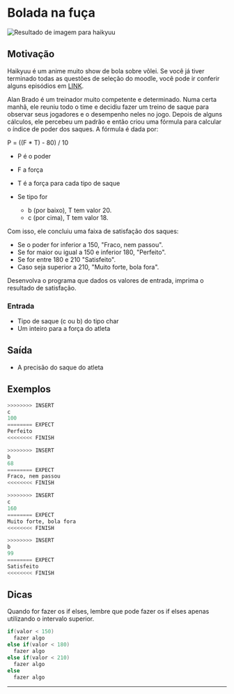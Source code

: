 # Bolada na fuça

![Resultado de imagem para haikyuu](https://raw.githubusercontent.com/qxcodefup/arcade/master/base/bolada/cover.jpg)

## Motivação

Haikyuu é um anime muito show de bola sobre vôlei. Se você já tiver terminado todas as questões de seleção do moodle, você pode ir conferir alguns episódios em [LINK](https://www.animesync.tv/v/V3Eo6xG9Wrjv/).

Alan Brado é um treinador muito competente e determinado. Numa certa manhã, ele reuniu todo o time e decidiu fazer um treino de saque para observar seus jogadores e o desempenho neles no jogo. Depois de alguns cálculos, ele percebeu um padrão e então criou uma fórmula para calcular o índice de poder dos saques. A fórmula é dada por:

P = ((F \* T) - 80) / 10

- P é o poder
- F a força
- T é a força para cada tipo de saque

- Se tipo for
  - b (por baixo), T tem valor 20.
  - c (por cima), T tem valor 18.

Com isso, ele concluiu uma faixa de satisfação dos saques:

- Se o poder for inferior a 150, "Fraco, nem passou".
- Se for maior ou igual a 150 e inferior 180, "Perfeito".
- Se for entre 180 e 210 "Satisfeito".
- Caso seja superior a 210, "Muito forte, bola fora".

Desenvolva o programa que dados os valores de entrada, imprima o resultado de satisfação.

### Entrada

- Tipo de saque (c ou b) do tipo char
- Um inteiro para a força do atleta

## Saída

- A precisão do saque do atleta

## Exemplos

``` py
>>>>>>>> INSERT
c
100
======== EXPECT
Perfeito
<<<<<<<< FINISH
```

```py
>>>>>>>> INSERT
b
68
======== EXPECT
Fraco, nem passou
<<<<<<<< FINISH
```

```py
>>>>>>>> INSERT
c
160
======== EXPECT
Muito forte, bola fora
<<<<<<<< FINISH
```

```py
>>>>>>>> INSERT
b
99
======== EXPECT
Satisfeito
<<<<<<<< FINISH
```

## Dicas

Quando for fazer os if elses, lembre que pode fazer os if elses apenas utilizando o intervalo superior.

```C
if(valor < 150)
  fazer algo
else if(valor < 180)
  fazer algo
else if(valor < 210)
  fazer algo
else
  fazer algo
```
---
